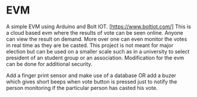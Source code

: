 # EVM
A simple  EVM using Arduino and Bolt IOT. [https://www.boltiot.com/]
This is a cloud based evm where the results of vote can be seen online. Anyone can view the result on demand. More over one can even monitor the votes in real time as they are be casted. This project is not meant for major election but can be used on a smaller scale such as in a university to select president of an student group or an association.
Modification for the evm can be done for additional security.


Add a finger print sensor and make use of a database
OR
add a buzer which gives short beeps when vote button is pressed just to notify the person monitoring if the particular person has casted his vote.
